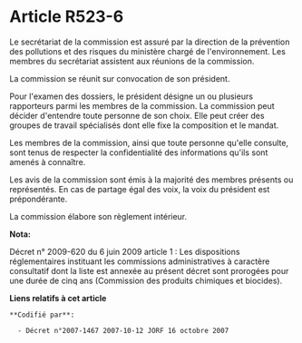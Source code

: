# Article R523-6

Le secrétariat de la commission est assuré par la direction de la prévention des pollutions et des risques du ministère
chargé de l'environnement. Les membres du secrétariat assistent aux réunions de la commission.

La commission se réunit sur convocation de son président.

Pour l'examen des dossiers, le président désigne un ou plusieurs rapporteurs parmi les membres de la commission. La
commission peut décider d'entendre toute personne de son choix. Elle peut créer des groupes de travail spécialisés dont elle
fixe la composition et le mandat.

Les membres de la commission, ainsi que toute personne qu'elle consulte, sont tenus de respecter la confidentialité des
informations qu'ils sont amenés à connaître.

Les avis de la commission sont émis à la majorité des membres présents ou représentés. En cas de partage égal des voix, la
voix du président est prépondérante.

La commission élabore son règlement intérieur.

**Nota:**

Décret n° 2009-620 du 6 juin 2009 article 1 : Les dispositions réglementaires instituant les commissions administratives à
caractère consultatif dont la liste est annexée au présent décret sont prorogées pour une durée de cinq ans (Commission des
produits chimiques et biocides).

**Liens relatifs à cet article**

	**Codifié par**:

	  - Décret n°2007-1467 2007-10-12 JORF 16 octobre 2007
